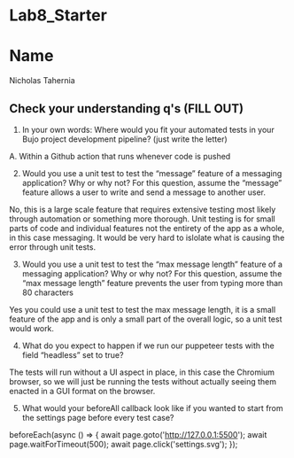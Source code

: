 # Lab8_Starter

# Name
Nicholas Tahernia

## Check your understanding q's (FILL OUT)
1. In your own words: Where would you fit your automated tests in your Bujo project development pipeline? (just write the letter)

A. Within a Github action that runs whenever code is pushed

2. Would you use a unit test to test the “message” feature of a messaging application? Why or why not? For this question, assume the “message” feature allows a user to write and send a message to another user.

No, this is a large scale feature that requires extensive testing most likely through automation or something more thorough. Unit testing is for small parts of code and individual features not the entirety of the app as a whole, in this case messaging. It would be very hard to islolate what is causing the error through unit tests.

3. Would you use a unit test to test the “max message length” feature of a messaging application? Why or why not? For this question, assume the “max message length” feature prevents the user from typing more than 80 characters

Yes you could use a unit test to test the max message length, it is a small feature of the app and is only a small part of the overall logic, so a unit test would work.

4. What do you expect to happen if we run our puppeteer tests with the field “headless” set to true?

The tests will run without a UI aspect in place, in this case the Chromium browser, so we will just be running the tests without actually seeing them enacted in a GUI format on the browser.

5. What would your beforeAll callback look like if you wanted to start from the settings page before every test case?

  beforeEach(async () => {
    await page.goto('http://127.0.0.1:5500');
    await page.waitForTimeout(500);
    await page.click('settings.svg');
  });

